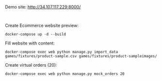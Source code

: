 Demo site: http://34.107.117.229:8000/

<br />

Create Ecommerce website preview:
```
docker-compose up -d --build
```

Fill website with content:
```
docker-compose exec web python manage.py import_data games/fixtures/product-sample.csv games/fixtures/product-sampleimages/
```

Create virtual orders (20):
```
docker-compose exec web python manage.py mock_orders 20
```

